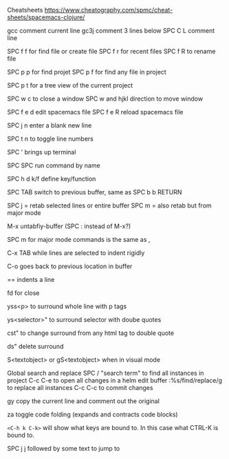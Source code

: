 Cheatsheets
https://www.cheatography.com/spmc/cheat-sheets/spacemacs-clojure/

gcc comment current line
gc3j comment 3 lines below
SPC C L comment line

SPC f f for find file or create file
SPC f r for recent files
SPC f R to rename file

SPC p p for find projet
SPC p f for find any file in project

SPC p t for a tree view of the current project

SPC w c to close a window
SPC w and hjkl direction to move window

SPC f e d edit spacemacs file
SPC f e R reload spacemacs file

SPC j n enter a blank new line

SPC t n to toggle line numbers

SPC ' brings up terminal

SPC SPC run command by name

SPC h d k/f define key/function

SPC TAB switch to previous buffer, same as SPC b b RETURN

SPC j = retab selected lines or entire buffer
SPC m = also retab but from major mode

M-x untabfiy-buffer (SPC : instead of M-x?)

SPC m for major mode commands is the same as ,

C-x TAB while lines are selected to indent rigidly

C-o goes back to previous location in buffer

== indents a line

fd for close

yss\<p> to surround whole line with p tags

ys\<selector>" to surround selector with doube quotes
  
cst" to change surround from any html tag to double quote

ds" delete surround

S\<textobject> or gS\<textobject> when in visual mode

Global search and replace
SPC / "search term" to find all instances in project
C-c C-e to open all changes in a helm edit buffer
:%s/find/replace/g to replace all instances
C-c C-c to commit changes

gy copy the current line and comment out the original

za toggle code folding (expands and contracts code blocks)

`<C-h k C-k>` will show what keys are bound to. In this case what CTRL-K is bound to.

SPC j j followed by some text to jump to 

